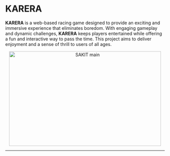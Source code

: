 # KARERA

**KARERA** is a web-based racing game designed to provide an exciting and immersive experience that eliminates boredom. With engaging gameplay and dynamic challenges, **KARERA** keeps players entertained while offering a fun and interactive way to pass the time. This project aims to deliver enjoyment and a sense of thrill to users of all ages.

<div align="center"><img src="Icon/main.png" alt="SAKIT main" width="480" height="300">  </div>

---
